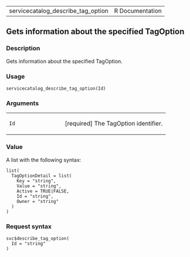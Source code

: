 <table style="width: 100%;">
<tbody>
<tr class="odd">
<td>servicecatalog_describe_tag_option</td>
<td style="text-align: right;">R Documentation</td>
</tr>
</tbody>
</table>

## Gets information about the specified TagOption

### Description

Gets information about the specified TagOption.

### Usage

    servicecatalog_describe_tag_option(Id)

### Arguments

<table>
<colgroup>
<col style="width: 35%" />
<col style="width: 65%" />
</colgroup>
<tbody>
<tr class="odd">
<td><code id="servicecatalog_describe_tag_option_:_Id">Id</code></td>
<td><p>[required] The TagOption identifier.</p></td>
</tr>
</tbody>
</table>

### Value

A list with the following syntax:

    list(
      TagOptionDetail = list(
        Key = "string",
        Value = "string",
        Active = TRUE|FALSE,
        Id = "string",
        Owner = "string"
      )
    )

### Request syntax

    svc$describe_tag_option(
      Id = "string"
    )

